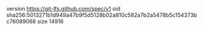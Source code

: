 version https://git-lfs.github.com/spec/v1
oid sha256:5013271b1d949a47b9f5d5128b02a810c582a7b2a5478b5c154373bc76089068
size 14916
